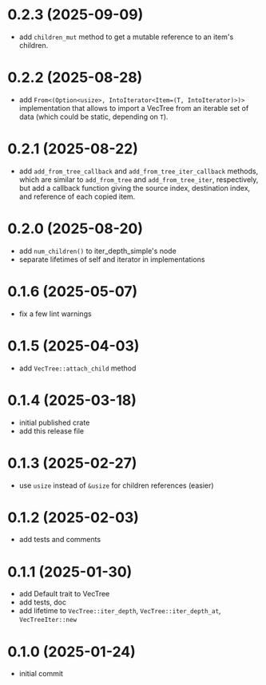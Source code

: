 # 0.2.3 (2025-09-09)

- add `children_mut` method to get a mutable reference to an item's children.

# 0.2.2 (2025-08-28)

- add `From<(Option<usize>, IntoIterator<Item=(T, IntoIterator)>)>` implementation that allows to import a VecTree from an iterable set of data (which could be static, depending on `T`).

# 0.2.1 (2025-08-22)

- add `add_from_tree_callback` and `add_from_tree_iter_callback` methods, which are similar to `add_from_tree` and `add_from_tree_iter`, respectively, but add a callback function giving the source index, destination index, and reference of each copied item.

# 0.2.0 (2025-08-20)

- add `num_children()` to iter_depth_simple's node
- separate lifetimes of self and iterator in implementations

# 0.1.6 (2025-05-07)

- fix a few lint warnings

# 0.1.5 (2025-04-03)

- add `VecTree::attach_child` method

# 0.1.4 (2025-03-18)

- initial published crate
- add this release file

# 0.1.3 (2025-02-27)

- use `usize` instead of `&usize` for children references (easier)

# 0.1.2 (2025-02-03)

- add tests and comments

# 0.1.1 (2025-01-30)

- add Default trait to VecTree
- add tests, doc
- add lifetime to `VecTree::iter_depth`, `VecTree::iter_depth_at`, `VecTreeIter::new` 

# 0.1.0 (2025-01-24)

- initial commit
